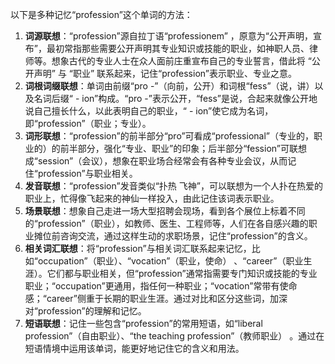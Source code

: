 以下是多种记忆“profession”这个单词的方法：
1. **词源联想**：“profession”源自拉丁语“professionem” ，原意为“公开声明，宣布”，最初常指那些需要公开声明其专业知识或技能的职业，如神职人员、律师等。想象古代的专业人士在众人面前庄重宣布自己的专业誓言，借此将 “公开声明” 与 “职业” 联系起来，记住“profession”表示职业、专业之意。
2. **词根词缀联想**：单词由前缀“pro -”（向前，公开）和词根“fess”（说，讲）以及名词后缀“ - ion”构成。“pro -”表示公开，“fess”是说，合起来就像公开地说自己擅长什么，以此表明自己的职业，“ - ion”使它成为名词，即“profession”（职业；专业）。
3. **词形联想**：“profession”的前半部分“pro”可看成“professional”（专业的，职业的）的前半部分，强化“专业、职业”的印象；后半部分“fession”可联想成“session”（会议），想象在职业场合经常会有各种专业会议，从而记住“profession”与职业相关。 
4. **发音联想**：“profession”发音类似“扑热 飞神”，可以联想为一个人扑在热爱的职业上，忙得像飞起来的神仙一样投入，由此记住该词表示职业。 
5. **场景联想**：想象自己走进一场大型招聘会现场，看到各个展位上标着不同的“profession”（职业），如教师、医生、工程师等，人们在各自感兴趣的职业摊位前咨询交流，通过这样生动的求职场景，记住“profession”的含义。 
6. **相关词汇联想**：将“profession”与相关词汇联系起来记忆，比如“occupation”（职业）、“vocation”（职业，使命） 、“career”（职业生涯）。它们都与职业相关，但“profession”通常指需要专门知识或技能的专业职业；“occupation”更通用，指任何一种职业；“vocation”常带有使命感；“career”侧重于长期的职业生涯。通过对比和区分这些词，加深对“profession”的理解和记忆。 
7. **短语联想**：记住一些包含“profession”的常用短语，如“liberal profession”（自由职业）、“the teaching profession”（教师职业） 。通过在短语情境中运用该单词，能更好地记住它的含义和用法。 